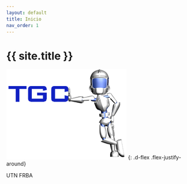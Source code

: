 ```yaml
---
layout: default
title: Inicio
nav_order: 1
---
```


# {{ site.title }}
![logo-tgc](images/logotp.png)
{: .d-flex .flex-justify-around}

UTN FRBA